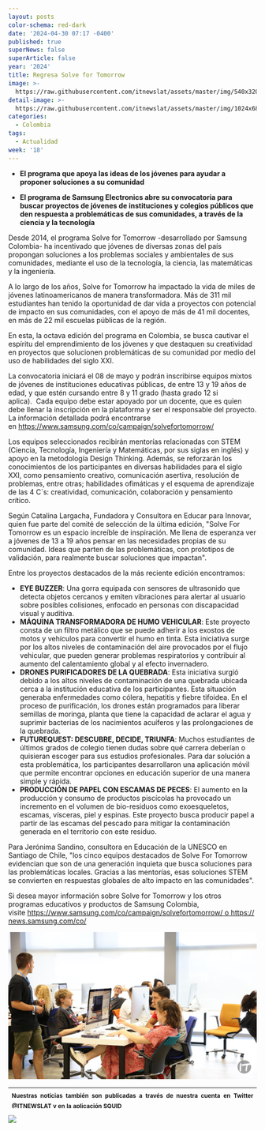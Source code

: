 ```yaml
---
layout: posts
color-schema: red-dark
date: '2024-04-30 07:17 -0400'
published: true
superNews: false
superArticle: false
year: '2024'
title: Regresa Solve for Tomorrow
image: >-
  https://raw.githubusercontent.com/itnewslat/assets/master/img/540x320/jovenes-en-campus-p.jpg
detail-image: >-
  https://raw.githubusercontent.com/itnewslat/assets/master/img/1024x680/jovenes-en-campus-g.jpg
categories:
  - Colombia
tags:
  - Actualidad
week: '18'
---
```

- **El programa que apoya las ideas de los jóvenes para ayudar a proponer soluciones a su comunidad**

- **El programa de Samsung Electronics abre su convocatoria para buscar proyectos de jóvenes de instituciones y colegios públicos que den respuesta a problemáticas de sus comunidades, a través de la ciencia y la tecnología**

Desde 2014, el programa Solve for Tomorrow -desarrollado por Samsung Colombia- ha incentivado que jóvenes de diversas zonas del país propongan soluciones a los problemas sociales y ambientales de sus comunidades, mediante el uso de la tecnología, la ciencia, las matemáticas y la ingeniería.

A lo largo de los años, Solve for Tomorrow ha impactado la vida de miles de jóvenes latinoamericanos de manera transformadora. Más de 311 mil estudiantes han tenido la oportunidad de dar vida a proyectos con potencial de impacto en sus comunidades, con el apoyo de más de 41 mil docentes, en más de 22 mil escuelas públicas de la región.

En esta, la octava edición del programa en Colombia, se busca cautivar el espíritu del emprendimiento de los jóvenes y que destaquen su creatividad en proyectos que solucionen problemáticas de su comunidad por medio del uso de habilidades del siglo XXI.

La convocatoria iniciará el 08 de mayo y podrán inscribirse equipos mixtos de jóvenes de instituciones educativas públicas, de entre 13 y 19 años de edad, y que estén cursando entre 8 y 11 grado (hasta grado 12 si aplica).  Cada equipo debe estar apoyado por un docente, que es quien debe llenar la inscripción en la plataforma y ser el responsable del proyecto. La información detallada podrá encontrarse en https://www.samsung.com/co/campaign/solvefortomorrow/

Los equipos seleccionados recibirán mentorías relacionadas con STEM (Ciencia, Tecnología, Ingeniería y Matemáticas, por sus siglas en inglés) y apoyo en la metodología Design Thinking. Además, se reforzarán los conocimientos de los participantes en diversas habilidades para el siglo XXI, como pensamiento creativo, comunicación asertiva, resolución de problemas, entre otras; habilidades ofimáticas y el esquema de aprendizaje de las 4 C´s: creatividad, comunicación, colaboración y pensamiento crítico.

Según Catalina Largacha, Fundadora y Consultora en Educar para Innovar, quien fue parte del comité de selección de la última edición, "Solve For Tomorrow es un espacio increíble de inspiración. Me llena de esperanza ver a jóvenes de 13 a 19 años pensar en las necesidades propias de su comunidad. Ideas que parten de las problemáticas, con prototipos de validación, para realmente buscar soluciones que impactan".

Entre los proyectos destacados de la más reciente edición encontramos:

- **EYE BUZZER**: Una gorra equipada con sensores de ultrasonido que detecta objetos cercanos y emiten vibraciones para alertar al usuario sobre posibles colisiones, enfocado en personas con discapacidad visual y auditiva.
- **MÁQUINA TRANSFORMADORA DE HUMO VEHICULAR**: Este proyecto consta de un filtro metálico que se puede adherir a los exostos de motos y vehículos para convertir el humo en tinta. Esta iniciativa surge por los altos niveles de contaminación del aire provocados por el flujo vehicular, que pueden generar problemas respiratorios y contribuir al aumento del calentamiento global y al efecto invernadero.
- **DRONES PURIFICADORES DE LA QUEBRADA**: Esta iniciativa surgió debido a los altos niveles de contaminación de una quebrada ubicada cerca a la institución educativa de los participantes. Esta situación generaba enfermedades como cólera, hepatitis y fiebre tifoidea. En el proceso de purificación, los drones están programados para liberar semillas de moringa, planta que tiene la capacidad de aclarar el agua y suprimir bacterias de los nacimientos acuíferos y las prolongaciones de la quebrada.
- **FUTUREQUEST: DESCUBRE, DECIDE, TRIUNFA**: Muchos estudiantes de últimos grados de colegio tienen dudas sobre qué carrera deberían o quisieran escoger para sus estudios profesionales. Para dar solución a esta problemática, los participantes desarrollaron una aplicación móvil que permite encontrar opciones en educación superior de una manera simple y rápida.
- **PRODUCCIÓN DE PAPEL CON ESCAMAS DE PECES**: El aumento en la producción y consumo de productos piscícolas ha provocado un incremento en el volumen de bio-residuos como exoesqueletos, escamas, vísceras, piel y espinas. Este proyecto busca producir papel a partir de las escamas del pescado para mitigar la contaminación generada en el territorio con este residuo.

Para Jerónima Sandino, consultora en Educación de la UNESCO en Santiago de Chile, "los cinco equipos destacados de Solve For Tomorrow evidencian que son de una generación inquieta que busca soluciones para las problemáticas locales. Gracias a las mentorías, esas soluciones STEM se convierten en respuestas globales de alto impacto en las comunidades".

Si desea mayor información sobre Solve for Tomorrow y los otros programas educativos y productos de Samsung Colombia, visite https://www.samsung.com/co/campaign/solvefortomorrow/ o https://news.samsung.com/co/

![](https://raw.githubusercontent.com/itnewslat/assets/master/img/540x320/jovenes-en-campus-p.jpg)

<table style="height: 42px;" width="569">
<tbody>
<tr>
<td style="text-align: justify;"><sub><strong>Nuestras noticias también son publicadas a través de nuestra cuenta en Twitter <a href="https://twitter.com/itnewslat?lang=es">@ITNEWSLAT</a> y en la aplicación <a href="https://squidapp.co/en/">SQUID</a></strong></sub></td>
</tr>
</tbody>
</table>

<img src="https://tracker.metricool.com/c3po.jpg?hash=56f88a41e39ab42c063cc51676587a04"/>